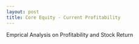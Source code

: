 ```yaml
---
layout: post
title: Core Equity - Current Profitability
---
```


Emprical Analysis on Profitability and Stock Return
